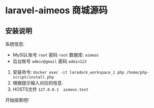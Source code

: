 # laravel-aimeos 商城源码

## 安装说明

系统信息: 

- MySQL账号 `root` 密码 `root` 数据库: `aimeos`
- 后台账号 `admin@gmail` 密码 `admin123`

1. 安装命令: `docker exec -it laradock_workspace_1 php /home/php-script/install.php`
2. 根据提示输入对应的信息.
3. HOSTS文件 `127.0.0.1  aimeos.test`

开始探索吧! 
